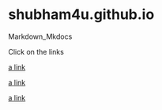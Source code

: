 # shubham4u.github.io
Markdown_Mkdocs  

Click on the links   

[a link](https://shubham4u.github.io/docs/VirtualBox/simple.html)


[a link](https://shubham4u.github.io/docs/BodhiBuilder/bodhibuilder.html ) 

[a link](https://github.com/shubham4u/shubham4u.github.io/blob/master/docs/pycaffe_cntk_tf/pycaffe_cntk_tf.md)



